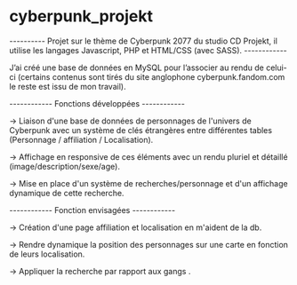 # cyberpunk_projekt

---------- Projet sur le thème de Cyberpunk 2077 du studio CD Projekt, il utilise les langages  Javascript, PHP et HTML/CSS (avec SASS). ------------

J’ai créé une base de données en MySQL pour l’associer au rendu de celui-ci (certains contenus sont tirés du site anglophone cyberpunk.fandom.com le reste est issu de mon travail).

------------ Fonctions développées ------------

-> Liaison d'une base de données de personnages de l'univers de Cyberpunk avec un système de clés étrangères entre différentes tables (Personnage / affiliation / Localisation).

-> Affichage en responsive de ces éléments avec un rendu pluriel et détaillé (image/description/sexe/age).

-> Mise en place d'un système de recherches/personnage et d'un affichage dynamique de cette recherche.

------------ Fonction envisagées ------------

-> Création d'une page affiliation et localisation en m'aident de la db.

-> Rendre dynamique la position des personnages sur une carte en fonction de leurs localisation.

-> Appliquer la recherche par rapport aux gangs .
